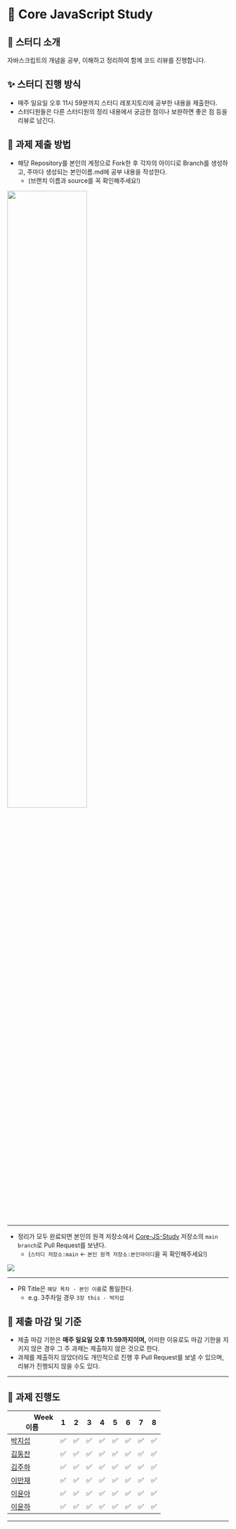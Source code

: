 # 🌟 Core JavaScript Study

## 💫 스터디 소개

자바스크립트의 개념을 공부, 이해하고 정리하여 함께 코드 리뷰를 진행합니다.

## ✨ 스터디 진행 방식

- 매주 일요일 오후 11시 59분까지 스터디 레포지토리에 공부한 내용을 제출한다.
- 스터디원들은 다른 스터디원의 정리 내용에서 궁금한 점이나 보완하면 좋은 점 등을 리뷰로 남긴다.

## 📮 과제 제출 방법

- 해당 Repository를 본인의 계정으로 Fork한 후 각자의 아이디로 Branch를 생성하고, 주마다 생성되는 본인이름.md에 공부 내용을 작성한다.
  - (브랜치 이름과 source를 꼭 확인해주세요!)

<img src="https://github.com/FE-Study-Journey/Core-JS-Study/assets/141125424/0426a700-ef3e-42e1-a8c8-a6bbf57653b2"  width=60% /> <hr/>

- 정리가 모두 완료되면 본인의 원격 저장소에서 [Core-JS-Study](https://github.com/FE-Study-Journey/Core-JS-Study) 저장소의 `main branch`로 Pull Request를 보낸다.
  - (`스터디 저장소:main` ← `본인 원격 저장소:본인아이디`을 꼭 확인해주세요!)

<img src="https://github.com/FE-Study-Journey/Core-JS-Study/assets/141125424/2acfc83c-3b58-4dfc-a316-ccb9a62e9fea" /> <hr/>

- PR Title은 `해당 목차 - 본인 이름`로 통일한다.
  - e.g. 3주차일 경우 `3장 this - 박지섭`

## 🚨 제출 마감 및 기준

- 제출 마감 기한은 **매주 일요일 오후 11:59까지이며,** 어떠한 이유로도 마감 기한을 지키지 않은 경우 그 주 과제는 제출하지 않은 것으로 한다.
- 과제를 제출하지 않았더라도 개인적으로 진행 후 Pull Request를 보낼 수 있으며, 리뷰가 진행되지 않을 수도 있다.

---

## 🚀 과제 진행도

|  　　  　Week<br>이름　                 | 1   | 2   | 3   | 4   | 5   | 6   | 7   | 8   |
| --------------------------------------- | --- | --- | --- | --- | --- | --- | --- | --- |
| [박지섭](https://github.com/HarrySeop)  | ✅ | ✅ | ✅ | ✅ | ✅ | ✅ | ✅ | ✅ |
| [김동찬](https://github.com/kdc9050)    | ✅ | ✅ | ✅ | ✅ | ✅ | ✅ | ✅ | ✅ |
| [김주하](https://github.com/laketree2)  | ✅ | ✅ | ✅ | ✅ | ✅ | ✅ | ✅ | ✅ |
| [이만재](https://github.com/leemanjae02)| ✅ | ✅ | ✅ | ✅ | ✅ | ✅ | ✅ | ✅ |
| [이윤아](https://github.com/Profitah)   | ✅ | ✅ | ✅ | ✅ | ✅ | ✅ | ✅ | ✅ |
| [이윤하](https://github.com/labyrinth30)| ✅ | ✅ | ✅ | ✅ | ✅ | ✅ | ✅ | ✅ |


---
